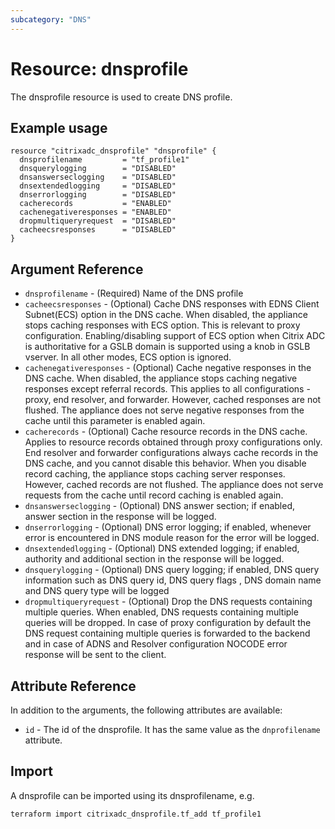 ```yaml
---
subcategory: "DNS"
---
```


# Resource: dnsprofile

The dnsprofile resource is used to create DNS profile.


## Example usage

```hcl
resource "citrixadc_dnsprofile" "dnsprofile" {
  dnsprofilename         = "tf_profile1"
  dnsquerylogging        = "DISABLED"
  dnsanswerseclogging    = "DISABLED"
  dnsextendedlogging     = "DISABLED"
  dnserrorlogging        = "DISABLED"
  cacherecords           = "ENABLED"
  cachenegativeresponses = "ENABLED"
  dropmultiqueryrequest  = "DISABLED"
  cacheecsresponses      = "DISABLED"
}
```


## Argument Reference

* `dnsprofilename` - (Required) Name of the DNS profile
* `cacheecsresponses` - (Optional) Cache DNS responses with EDNS Client Subnet(ECS) option in the DNS cache. When disabled, the appliance stops caching responses with ECS option. This is relevant to proxy configuration. Enabling/disabling support of ECS option when Citrix ADC is authoritative for a GSLB domain is supported using a knob in GSLB vserver. In all other modes, ECS option is ignored.
* `cachenegativeresponses` - (Optional) Cache negative responses in the DNS cache. When disabled, the appliance stops caching negative responses except referral records. This applies to all configurations - proxy, end resolver, and forwarder. However, cached responses are not flushed. The appliance does not serve negative responses from the cache until this parameter is enabled again.
* `cacherecords` - (Optional) Cache resource records in the DNS cache. Applies to resource records obtained through proxy configurations only. End resolver and forwarder configurations always cache records in the DNS cache, and you cannot disable this behavior. When you disable record caching, the appliance stops caching server responses. However, cached records are not flushed. The appliance does not serve requests from the cache until record caching is enabled again.
* `dnsanswerseclogging` - (Optional) DNS answer section; if enabled, answer section in the response will be logged.
* `dnserrorlogging` - (Optional) DNS error logging; if enabled, whenever error is encountered in DNS module reason for the error will be logged.
* `dnsextendedlogging` - (Optional) DNS extended logging; if enabled, authority and additional section in the response will be logged.
* `dnsquerylogging` - (Optional) DNS query logging; if enabled, DNS query information such as DNS query id, DNS query flags , DNS domain name and DNS query type will be logged
* `dropmultiqueryrequest` - (Optional) Drop the DNS requests containing multiple queries. When enabled, DNS requests containing multiple queries will be dropped. In case of proxy configuration by default the DNS request containing multiple queries is forwarded to the backend and in case of ADNS and Resolver configuration NOCODE error response will be sent to the client.


## Attribute Reference

In addition to the arguments, the following attributes are available:

* `id` - The id of the dnsprofile. It has the same value as the `dnprofilename` attribute.


## Import

A dnsprofile can be imported using its dnsprofilename, e.g.

```shell
terraform import citrixadc_dnsprofile.tf_add tf_profile1
```

